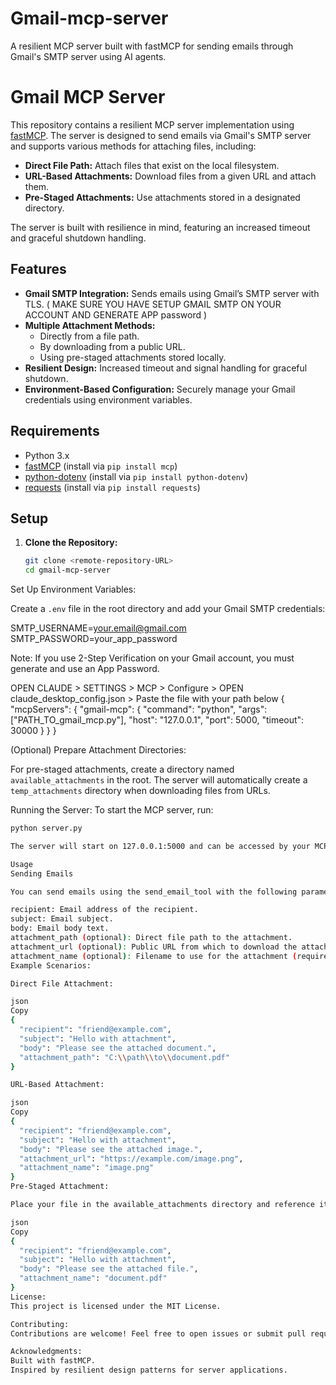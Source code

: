 # Gmail-mcp-server
A resilient MCP server built with fastMCP for sending emails through Gmail's SMTP server using AI agents.

# Gmail MCP Server

This repository contains a resilient MCP server implementation using [fastMCP](https://github.com/your-link-to-fastMCP). The server is designed to send emails via Gmail's SMTP server and supports various methods for attaching files, including:

- **Direct File Path:** Attach files that exist on the local filesystem.
- **URL-Based Attachments:** Download files from a given URL and attach them.
- **Pre-Staged Attachments:** Use attachments stored in a designated directory.

The server is built with resilience in mind, featuring an increased timeout and graceful shutdown handling.

## Features

- **Gmail SMTP Integration:** Sends emails using Gmail’s SMTP server with TLS. ( MAKE SURE YOU HAVE SETUP GMAIL SMTP ON YOUR ACCOUNT AND GENERATE APP password )
- **Multiple Attachment Methods:** 
  - Directly from a file path.
  - By downloading from a public URL.
  - Using pre-staged attachments stored locally.
- **Resilient Design:** Increased timeout and signal handling for graceful shutdown.
- **Environment-Based Configuration:** Securely manage your Gmail credentials using environment variables.

## Requirements

- Python 3.x
- [fastMCP](https://pypi.org/project/mcp/) (install via `pip install mcp`)
- [python-dotenv](https://pypi.org/project/python-dotenv/) (install via `pip install python-dotenv`)
- [requests](https://pypi.org/project/requests/) (install via `pip install requests`)

## Setup

1. **Clone the Repository:**

   ```bash
   git clone <remote-repository-URL>
   cd gmail-mcp-server


Set Up Environment Variables:

Create a `.env` file in the root directory and add your Gmail SMTP credentials:

SMTP_USERNAME=your.email@gmail.com 
SMTP_PASSWORD=your_app_password


Note: If you use 2-Step Verification on your Gmail account, you must generate and use an App Password.

OPEN CLAUDE > SETTINGS > MCP > Configure > OPEN claude_desktop_config.json > Paste the file with your path below
{
  "mcpServers": {
    "gmail-mcp": {
      "command": "python",
      "args": ["PATH_TO_gmail_mcp.py"],
      "host": "127.0.0.1",
      "port": 5000,
      "timeout": 30000
    }
  }
}

(Optional) Prepare Attachment Directories:

For pre-staged attachments, create a directory named `available_attachments` in the root.
The server will automatically create a `temp_attachments` directory when downloading files from URLs.

Running the Server:
To start the MCP server, run:

```bash
python server.py

The server will start on 127.0.0.1:5000 and can be accessed by your MCP clients or agents.

Usage
Sending Emails

You can send emails using the send_email_tool with the following parameters:

recipient: Email address of the recipient.
subject: Email subject.
body: Email body text.
attachment_path (optional): Direct file path to the attachment.
attachment_url (optional): Public URL from which to download the attachment.
attachment_name (optional): Filename to use for the attachment (required when using URL-based or pre-staged attachments).
Example Scenarios:

Direct File Attachment:

json
Copy
{
  "recipient": "friend@example.com",
  "subject": "Hello with attachment",
  "body": "Please see the attached document.",
  "attachment_path": "C:\\path\\to\\document.pdf"
}

URL-Based Attachment:

json
Copy
{
  "recipient": "friend@example.com",
  "subject": "Hello with attachment",
  "body": "Please see the attached image.",
  "attachment_url": "https://example.com/image.png",
  "attachment_name": "image.png"
}
Pre-Staged Attachment:

Place your file in the available_attachments directory and reference it by name:

json
Copy
{
  "recipient": "friend@example.com",
  "subject": "Hello with attachment",
  "body": "Please see the attached file.",
  "attachment_name": "document.pdf"
}
License:
This project is licensed under the MIT License.

Contributing:
Contributions are welcome! Feel free to open issues or submit pull requests.

Acknowledgments:
Built with fastMCP.
Inspired by resilient design patterns for server applications.
